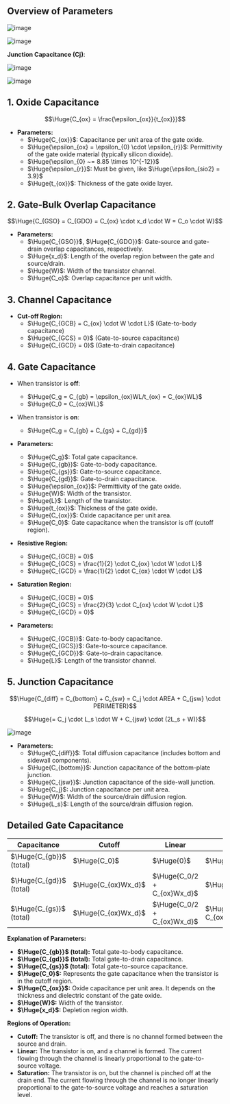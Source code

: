 ## Overview of Parameters

![image](https://github.com/user-attachments/assets/7490c4f9-5cac-494f-a6d6-36e3a77e6fc6)

![image](https://github.com/user-attachments/assets/af643c5b-be88-417d-88bb-4dc5248e7214)

**Junction Capacitance (Cj)**:

![image](https://github.com/user-attachments/assets/a858970e-512d-4c3e-9260-453caff84a3b)

![image](https://github.com/user-attachments/assets/4418236d-7be3-4865-8f47-b6a26eff60ae)



## **1. Oxide Capacitance**

$$\Huge{C_{ox} = \frac{\epsilon_{ox}}{t_{ox}}}$$

* **Parameters:**
    *  $\Huge{C_{ox}}$: Capacitance per unit area of the gate oxide.
    *  $\Huge{\epsilon_{ox} = \epsilon_{0} \cdot \epsilon_{r}}$: Permittivity of the gate oxide material (typically silicon dioxide).
    *  $\Huge{\epsilon_{0} ~= 8.85 \times 10^{-12}}$
    *  $\Huge{\epsilon_{r}}$: Must be given, like $\Huge{\epsilon_{sio2} = 3.9}$
    *  $\Huge{t_{ox}}$: Thickness of the gate oxide layer.

## **2. Gate-Bulk Overlap Capacitance**

$$\Huge{C_{GSO} = C_{GDO} = C_{ox} \cdot x_d \cdot W = C_o \cdot W}$$

* **Parameters:**
    * $\Huge{C_{GSO}}$, $\Huge{C_{GDO}}$: Gate-source and gate-drain overlap capacitances, respectively.
    * $\Huge{x_d}$:  Length of the overlap region between the gate and source/drain.
    * $\Huge{W}$: Width of the transistor channel.
    * $\Huge{C_o}$:  Overlap capacitance per unit width.

## **3. Channel Capacitance**

* **Cut-off Region:**
   * $\Huge{C_{GCB} = C_{ox} \cdot W \cdot L}$  (Gate-to-body capacitance)
   * $\Huge{C_{GCS} = 0}$ (Gate-to-source capacitance)
   * $\Huge{C_{GCD} = 0}$ (Gate-to-drain capacitance)

## **4. Gate Capacitance**
* When transistor is **off**:
   * $\Huge{C_g = C_{gb} = \epsilon_{ox}WL/t_{ox} = C_{ox}WL}$
   * $\Huge{C_0 = C_{ox}WL}$
* When transistor is **on**:
   * $\Huge{C_g = C_{gb} + C_{gs} + C_{gd}}$
* **Parameters:**
   * $\Huge{C_g}$: Total gate capacitance.
   * $\Huge{C_{gb}}$: Gate-to-body capacitance.
   * $\Huge{C_{gs}}$: Gate-to-source capacitance.
   * $\Huge{C_{gd}}$: Gate-to-drain capacitance.
   * $\Huge{\epsilon_{ox}}$: Permittivity of the gate oxide.
   * $\Huge{W}$: Width of the transistor.
   * $\Huge{L}$: Length of the transistor.
   * $\Huge{t_{ox}}$: Thickness of the gate oxide.
   * $\Huge{C_{ox}}$: Oxide capacitance per unit area.
   * $\Huge{C_0}$: Gate capacitance when the transistor is off (cutoff region).

* **Resistive Region:**
   * $\Huge{C_{GCB} = 0}$
   * $\Huge{C_{GCS} = \frac{1}{2} \cdot C_{ox} \cdot W \cdot L}$
   * $\Huge{C_{GCD} = \frac{1}{2} \cdot C_{ox} \cdot W \cdot L}$

* **Saturation Region:**
   * $\Huge{C_{GCB} = 0}$
   * $\Huge{C_{GCS} = \frac{2}{3} \cdot C_{ox} \cdot W \cdot L}$
   * $\Huge{C_{GCD} = 0}$

* **Parameters:**
    * $\Huge{C_{GCB}}$: Gate-to-body capacitance.
    * $\Huge{C_{GCS}}$: Gate-to-source capacitance.
    * $\Huge{C_{GCD}}$: Gate-to-drain capacitance.
    * $\Huge{L}$: Length of the transistor channel.

## **5. Junction Capacitance**

$$\Huge{C_{diff} = C_{bottom} + C_{sw} = C_j \cdot AREA + C_{jsw} \cdot PERIMETER}$$

$$\Huge{= C_j \cdot L_s \cdot W + C_{jsw} \cdot (2L_s + W)}$$

![image](https://github.com/user-attachments/assets/af643c5b-be88-417d-88bb-4dc5248e7214)


* **Parameters:**
    * $\Huge{C_{diff}}$: Total diffusion capacitance (includes bottom and sidewall components).
    * $\Huge{C_{bottom}}$: Junction capacitance of the bottom-plate junction.
    * $\Huge{C_{jsw}}$: Junction capacitance of the side-wall junction.
    * $\Huge{C_j}$: Junction capacitance per unit area.
    * $\Huge{W}$: Width of the source/drain diffusion region.
    * $\Huge{L_s}$: Length of the source/drain diffusion region.

## Detailed Gate Capacitance

| Capacitance    | Cutoff            | Linear                | Saturation              |
| -------------- | ----------------- | --------------------- | ----------------------- |
| $\Huge{C_{gb}}$ (total) | $\Huge{C_0}$             | $\Huge{0}$                   | $\Huge{0}$                     |
| $\Huge{C_{gd}}$ (total) | $\Huge{C_{ox}Wx_d}$      | $\Huge{C_0/2 + C_{ox}Wx_d}$  | $\Huge{C_{ox}Wx_d}$            |
| $\Huge{C_{gs}}$ (total) | $\Huge{C_{ox}Wx_d}$      | $\Huge{C_0/2 + C_{ox}Wx_d}$  | $\Huge{2/3 C_0 + C_{ox}Wx_d}$ |

**Explanation of Parameters:**

*   **$\Huge{C_{gb}}$ (total):** Total gate-to-body capacitance.
*   **$\Huge{C_{gd}}$ (total):** Total gate-to-drain capacitance.
*   **$\Huge{C_{gs}}$ (total):** Total gate-to-source capacitance.
*   **$\Huge{C_0}$:**  Represents the gate capacitance when the transistor is in the cutoff region.
*   **$\Huge{C_{ox}}$:** Oxide capacitance per unit area. It depends on the thickness and dielectric constant of the gate oxide.
*   **$\Huge{W}$:** Width of the transistor.
*   **$\Huge{x_d}$:** Depletion region width.

**Regions of Operation:**

*   **Cutoff:** The transistor is off, and there is no channel formed between the source and drain.
*   **Linear:** The transistor is on, and a channel is formed. The current flowing through the channel is linearly proportional to the gate-to-source voltage.
*   **Saturation:** The transistor is on, but the channel is pinched off at the drain end. The current flowing through the channel is no longer linearly proportional to the gate-to-source voltage and reaches a saturation level.
